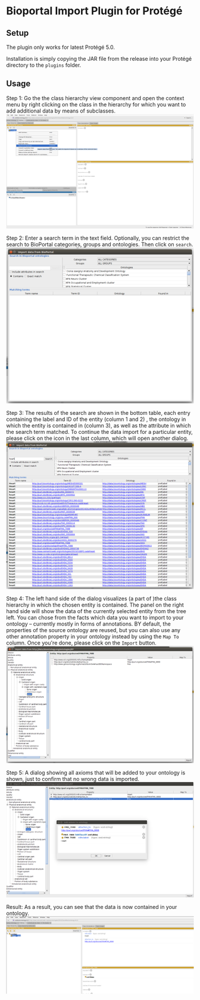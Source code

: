 # Bioportal Import Plugin for Protégé

## Setup
The plugin only works for latest Protégé 5.0.

Installation is simply copying the JAR file from the release into your Protégé directory to the `plugins` folder.

## Usage
Step 1: 
Go the the class hierarchy view component and open the context menu by right clicking on the class in the hierarchy for which you want to add additional data by means of subclasses.
![Step 1](https://raw.githubusercontent.com/LorenzBuehmann/Bioportal-Protege-Plugin/master/images/step1.png)

Step 2:
Enter a search term in the text field. Optionally, you can restrict the search to BioPortal categories, groups and ontologies. Then click on `search`.
![Step 2](https://raw.githubusercontent.com/LorenzBuehmann/Bioportal-Protege-Plugin/master/images/step2.png)

Step 3:
The results of the search are shown in the bottom table, each entry containing the label and ID of the entity  (column 1 and 2) , the ontology in which the entity is contained in (column 3), as well as the attribute in which the search term matched. To continue the data import for a particular entity, please click on the icon in the last column, which will open another dialog.
![Step 3](https://raw.githubusercontent.com/LorenzBuehmann/Bioportal-Protege-Plugin/master/images/step3.png)

Step 4:
The left hand side of the dialog visualizes (a part of )the class hierarchy in which the chosen entity is contained. The panel on the right hand side will show the data of the currently selected entity from the tree left. You can chose from the facts which data you want to import to your ontology – currently mostly in forms of annotations. BY default, the properties of the source ontology are reused, but you can also use any other annotation property in your ontology instead by using the `Map To` column. Once you're done, please click on the `Import` button.
![Step 4](https://raw.githubusercontent.com/LorenzBuehmann/Bioportal-Protege-Plugin/master/images/step4.png)

Step 5:
A dialog showing all axioms that will be added to your ontology is shown, just to confirm that no wrong data is imported.
![Step 5](https://raw.githubusercontent.com/LorenzBuehmann/Bioportal-Protege-Plugin/master/images/step5.png)

Result:
As a result, you can see that the data is now contained in your ontology.
![Result](https://raw.githubusercontent.com/LorenzBuehmann/Bioportal-Protege-Plugin/master/images/step6.png)
